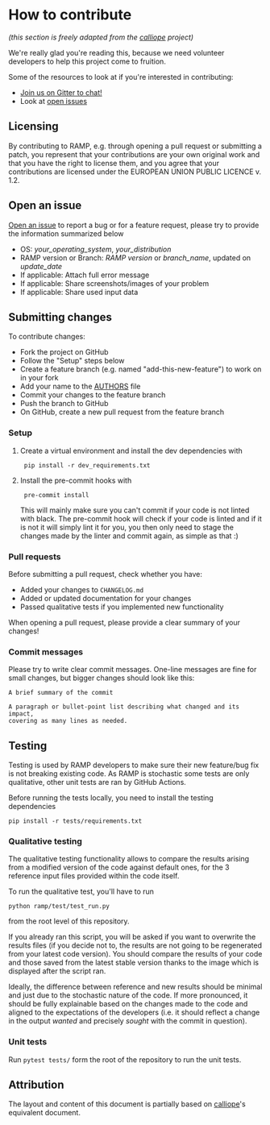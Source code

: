 # How to contribute

*(this section is freely adapted from the [calliope](https://github.com/calliope-project/calliope/blob/master/CONTRIBUTING.md) project)*

We're really glad you're reading this, because we need volunteer developers to help this project come to fruition.

Some of the resources to look at if you're interested in contributing:

* [Join us on Gitter to chat!](https://gitter.im/RAMP-project/community)
* Look at [open issues](https://github.com/RAMP-project/RAMP/issues)

## Licensing

By contributing to RAMP, e.g. through opening a pull request or submitting a patch, you represent that your contributions are your own original work and that you have the right to license them, and you agree that your contributions are licensed under the EUROPEAN UNION PUBLIC LICENCE v. 1.2.

## Open an issue

[Open an issue](https://github.com/RAMP-project/RAMP/issues) to report a bug or for a feature request, please try to provide the information summarized below

- OS: *your_operating_system*, *your_distribution*
- RAMP version or Branch: *RAMP version* or *branch_name*, updated on *update_date*
- If applicable: Attach full error message
- If applicable: Share screenshots/images of your problem
- If applicable: Share used input data

## Submitting changes

To contribute changes:
- Fork the project on GitHub
- Follow the "Setup" steps below
- Create a feature branch (e.g. named "add-this-new-feature") to work on in your fork
- Add your name to the [AUTHORS](AUTHORS) file
- Commit your changes to the feature branch
- Push the branch to GitHub
- On GitHub, create a new pull request from the feature branch

### Setup

1. Create a virtual environment and install the dev dependencies with

        pip install -r dev_requirements.txt

2. Install the pre-commit hooks with

        pre-commit install

   This will mainly make sure you can't commit if your code is not linted with black.
   The pre-commit hook will check if your code is linted and if it is not it will simply lint it for you, you then only need to stage the changes made by the linter and commit again, as simple as that :)

### Pull requests

Before submitting a pull request, check whether you have:

* Added your changes to ``CHANGELOG.md``
* Added or updated documentation for your changes
* Passed qualitative tests if you implemented new functionality

When opening a pull request, please provide a clear summary of your changes!

### Commit messages

Please try to write clear commit messages. One-line messages are fine for small changes, but bigger changes should look like this:

    A brief summary of the commit

    A paragraph or bullet-point list describing what changed and its impact,
    covering as many lines as needed.

## Testing

Testing is used by RAMP developers to make sure their new feature/bug fix is not breaking existing code. As RAMP is stochastic some tests are only qualitative, other unit tests are ran by GitHub Actions.

Before running the tests locally, you need to install the testing dependencies

```
pip install -r tests/requirements.txt
```

### Qualitative testing

The qualitative testing functionality allows to compare the results arising from a modified version of the code against default ones, for the 3 reference input files provided within the code itself.

To run the qualitative test, you'll have to run
 ```
 python ramp/test/test_run.py
 ```
from the root level of this repository.

If you already ran this script, you will be asked if you want to overwrite the results files (if you decide not to, the results are not going to be regenerated from your latest code version). You should compare the results of your code and those saved from the latest stable version thanks to the image which is displayed after the script ran.

Ideally, the difference between reference and new results should be minimal and just due to the stochastic nature of the code. If more pronounced, it should be fully explainable based on the changes made to the code and aligned to the expectations of the developers (i.e. it should reflect a change in the output *wanted* and precisely *sought* with the commit in question).

### Unit tests

Run `pytest tests/` form the root of the repository to run the unit tests.

## Attribution

The layout and content of this document is partially based on [calliope](https://github.com/calliope-project/calliope/blob/master/CONTRIBUTING.md)'s equivalent document.
